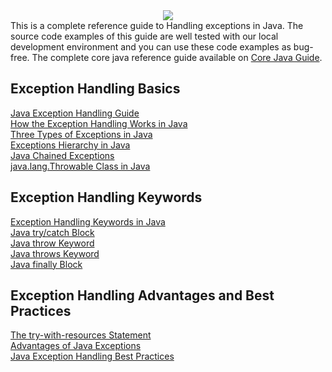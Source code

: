<div dir="ltr" style="text-align: left;" trbidi="on">
<div class="separator" style="clear: both; text-align: center;">
<a href="https://4.bp.blogspot.com/-M6YE9QHJgik/W3wKEJgnEgI/AAAAAAAADS0/deFVsZjP-_UQHFZRdYz7klOTOXp5M2DxACLcBGAs/s1600/java-exceptions-guide.png" imageanchor="1" style="margin-left: 1em; margin-right: 1em;"><img border="0" data-original-height="280" data-original-width="412" src="https://4.bp.blogspot.com/-M6YE9QHJgik/W3wKEJgnEgI/AAAAAAAADS0/deFVsZjP-_UQHFZRdYz7klOTOXp5M2DxACLcBGAs/s1600/java-exceptions-guide.png"></a></div>
<div style="text-align: left;">
This is a complete reference guide to Handling exceptions in Java.&nbsp;The <span id="IL_AD1" class="IL_AD">source code</span> <span id="IL_AD2" class="IL_AD">examples</span> of this guide are well tested with our local development environment and you can use these code examples as bug-free. The complete core java reference guide available on <a href="http://www.javaguides.net/p/core-java.html" target="_blank">Core Java Guide</a>.</div>
<h2>
Exception Handling Basics</h2>
<a href="http://www.javaguides.net/2018/08/java-exception-handling-guide.html" target="_blank">Java Exception Handling Guide</a><br>
<a href="http://www.javaguides.net/2018/08/how-exception-handling-works-in-java.html" target="_blank">How the Exception Handling Works in Java</a><br>
<a href="http://www.javaguides.net/2018/08/three-types-of-exceptions-in-java.html" target="_blank">Three Types of Exceptions in Java</a><br>
<a href="http://www.javaguides.net/2018/08/exceptions-hierarchy-in-java.html" target="_blank">Exceptions Hierarchy in Java</a><br>
<a href="http://www.javaguides.net/2018/08/java-chained-exceptions-example.html" target="_blank">Java Chained Exceptions</a><br>
<a href="http://www.javaguides.net/2018/08/javalangthrowable-class-in-java.html" target="_blank">java.lang.Throwable Class in Java</a><br>
<h2 style="text-align: left;">
Exception Handling Keywords</h2>
<a href="http://www.javaguides.net/2018/08/exception-handling-keywords-in-java.html" target="_blank">Exception Handling Keywords in Java</a><br>
<a href="http://www.javaguides.net/2018/08/java-trycatch-block.html" target="_blank">Java try/catch Block</a><br>
<a href="http://www.javaguides.net/2018/08/java-throw-keyword.html" target="_blank">Java throw Keyword</a><br>
<a href="http://www.javaguides.net/2018/08/java-throws-keyword.html" target="_blank">Java throws Keyword</a><br>
<a href="http://www.javaguides.net/2018/08/java-finally-block.html" target="_blank">Java finally Block</a><br>
<h2>
Exception Handling Advantages and Best Practices</h2>
<a href="http://www.javaguides.net/2018/08/the-try-with-resources-statement-with-examples.html" target="_blank">The try-with-resources Statement</a><br>
<a href="http://www.javaguides.net/2018/08/advantages-of-java-exceptions.html" target="_blank">Advantages of Java Exceptions</a><br>
<a href="http://www.javaguides.net/2018/06/guide-to-java-exception-handling-best-practices.html" target="_blank">Java Exception Handling Best Practices</a><br>
<br></div>
